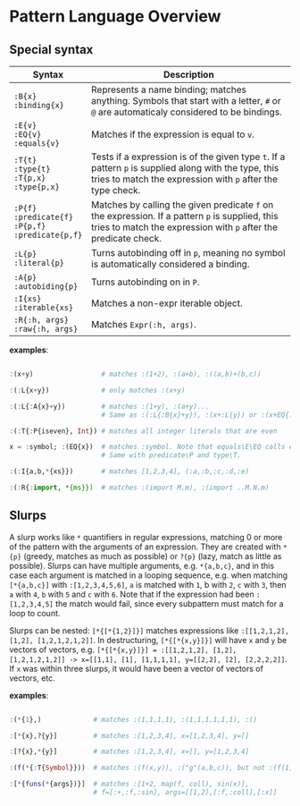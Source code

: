 Pattern Language Overview
==========

Special syntax
--------------
| Syntax                     | Description                                               |
|----------------------------|-----------------------------------------------------------|
| `:B{x}` <br> `:binding{x}`    | Represents a name binding; matches anything. Symbols that start with a letter, `#` or `@` are automaticaly considered to be bindings.|
| `:E{v}` <br> `:EQ{v}` <br> `:equals{v}` | Matches if the expression is equal to `v`.|
| `:T{t}` <br> `:type{t}` <br> `:T{p,x}` <br> `:type{p,x}` | Tests if a expression is of the given type `t`. If a pattern `p` is supplied along with the type, this tries to match the expression with `p` after the type check.
| `:P{f}` <br> `:predicate{f}` <br> `:P{p,f}` <br> `:predicate{p,f}` | Matches by calling the given predicate `f` on the expression. If a pattern `p` is supplied, this tries to match the expression with `p` after the predicate check.|
| `:L{p}` <br> `:literal{p}`     | Turns autobinding off in `p`, meaning no symbol is automatically considered a binding. |
| `:A{p}` <br> `:autobiding{p}`  | Turns autobinding on in `P`. |
| `:I{xs}` <br> `:iterable{xs}`  | Matches a non-expr iterable object. |
| `:R{:h, args}` <br> `:raw{:h, args}` | Matches `Expr(:h, args)`. |

**examples**:
```julia

:(x+y)                 # matches :(1+2), :(a+b), :((a,b)+(b,c))

:(:L{x+y})             # only matches :(x+y)

:(:L{:A{x}+y})         # matches :(1+y), :(a+y)...
                       # Same as :(:L{:B{x}+y}), :(x+:L{y}) or :(x+EQ{:y})

:(:T{:P{iseven}, Int}) # matches all integer literals that are even

x = :symbol; :(EQ{x})  # matches :symbol. Note that equals\E\EQ calls eval on its argument.
                       # Same with predicate\P and type\T.

:(:I{a,b,*{xs}})       # matches [1,2,3,4], (:a,:b,:c,:d,:e)

:(:R{:import, *{ms}})  # matches :(import M.m), :(import ..M.N.m)

```

Slurps
-------

A slurp works like `*` quantifiers in regular expressions, matching 0 or more of the pattern with the arguments of an expression. They are created with `*{p}` (greedy, matches as much as possible) or `?{p}` (lazy, match as little as possible). Slurps can have multiple arguments, e.g. `*{a,b,c}`, and in this case each argument is matched in a looping sequence, e.g. when matching `[*{a,b,c}]` with       `:[1,2,3,4,5,6]`, `a` is matched with `1`, b with `2`, `c` with `3`, then `a` with `4`, `b` with `5` and `c` with `6`. Note that if the expression had been `:[1,2,3,4,5]` the match would fail, since every subpattern must match for a loop to count.  

Slurps can be nested: `[*{[*{1,2}]}]` matches expressions like `:[[1,2,1,2], [1,2], [1,2,1,2,1,2]]`. In destructuring, `[*{[*{x,y}]}]` will have `x` and `y` be vectors of vectors, e.g. `[*{[*{x,y}]}] = :[[1,2,1,2], [1,2], [1,2,1,2,1,2]] -> x=[[1,1], [1], [1,1,1,1], y=[[2,2], [2], [2,2,2,2]]`. If `x` was within three slurps, it would have been a vector of vectors of vectors, etc.

**examples**:
```julia

:(*{1},)             # matches :(1,1,1,1), :(1,1,1,1,1,1), :()

:[*{x},?{y}]         # matches :[1,2,3,4], x=[1,2,3,4], y=[]

:[?{x},*{y}]         # matches :[1,2,3,4], x=[], y=[1,2,3,4]

:(f(*{:T{Symbol}}))  # matches :(f(x,y)), :("g"(a,b,c)), but not :(f(1,2)) or :(g(a,b,3))

:[*{funs(*{args})}]  # matches :[1+2, map(f, coll), sin(x)],
                     # f=[:+,:f,:sin], args=[[1,2],[:f,:coll],[:x]]


```

